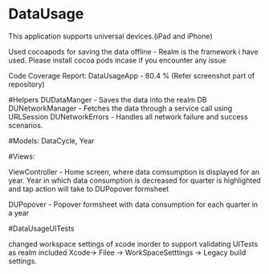 # DataUsage

This application supports universal devices.(iPad and iPhone)

Used cocoapods for saving the data offline - Realm is the framework i have used.
Please install cocoa pods incase if you encounter any issue

Code Coverage Report: DataUsageApp - 80.4 % (Refer screenshot part of repository)

#Helpers
DUDataManger - Saves the data into the realm DB
DUNetworkManager - Fetches the data through a service call using URLSession
DUNetworkErrors - Handles all network failure and success scenarios.

#Models:
DataCycle,
Year

#Views:

ViewController - Home screen, where data comsumption is displayed for an year. Year in which data consumption is decreased for
                  quarter is highlighted and tap action will take to DUPopover formsheet
                  
DUPopover - Popover formsheet with data consumption for each quarter in a year

#DataUsageUITests

changed workspace settings of xcode inorder to support validating UITests as realm included
Xcode-> Filee -> WorkSpaceSetttings -> Legacy build settings.
